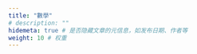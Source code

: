 ```yaml
---
title: "數學"
# description: ""
hidemeta: true # 是否隐藏文章的元信息，如发布日期、作者等
weight: 10 # 权重
---
```




<!-- more -->

